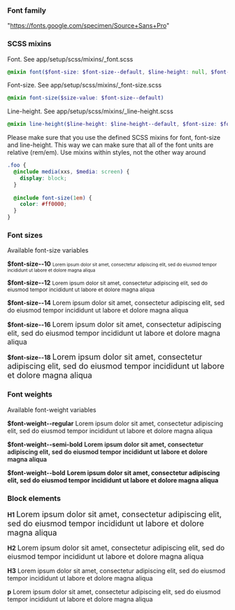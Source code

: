 ### Font family
"https://fonts.google.com/specimen/Source+Sans+Pro"

### SCSS mixins

Font. See app/setup/scss/mixins/_font.scss
```scss
@mixin font($font-size: $font-size--default, $line-height: null, $font-weight: null)
```

Font-size. See app/setup/scss/mixins/_font-size.scss
```scss
@mixin font-size($size-value: $font-size--default)
```

Line-height. See app/setup/scss/mixins/_line-height.scss
```scss
@mixin line-height($line-height: $line-height--default, $font-size: $font-size--default)
```

Please make sure that you use the defined SCSS mixins for font, font-size and line-height.  This way we can make sure that all of the font units are relative (rem/em). Use mixins within styles, not the other way around

```scss
.foo {
  @include media(xxs, $media: screen) {
    display: block;
  }
  
  @include font-size(1em) {
    color: #ff0000;
  }
}
```

### Font sizes
Available font-size variables

**$font-size--10** <html><span style="font-size:10px;">Lorem ipsum dolor sit amet, consectetur adipiscing elit, sed do eiusmod tempor incididunt ut labore et dolore magna aliqua</span></html>

**$font-size--12** <html><span style="font-size:12px;">Lorem ipsum dolor sit amet, consectetur adipiscing elit, sed do eiusmod tempor incididunt ut labore et dolore magna aliqua</span></html>

**$font-size--14** <html><span style="font-size:14px;">Lorem ipsum dolor sit amet, consectetur adipiscing elit, sed do eiusmod tempor incididunt ut labore et dolore magna aliqua</span></html>

**$font-size--16** <html><span style="font-size:16px;">Lorem ipsum dolor sit amet, consectetur adipiscing elit, sed do eiusmod tempor incididunt ut labore et dolore magna aliqua</span></html>

**$font-size--18** <html><span style="font-size:18px;">Lorem ipsum dolor sit amet, consectetur adipiscing elit, sed do eiusmod tempor incididunt ut labore et dolore magna aliqua</span></html>

### Font weights
Available font-weight variables

**$font-weight--regular** <html><span style="font-weight: 400;">Lorem ipsum dolor sit amet, consectetur adipiscing elit, sed do eiusmod tempor incididunt ut labore et dolore magna aliqua</span></html>

**$font-weight--semi-bold** <html><span style="font-weight: 600;">Lorem ipsum dolor sit amet, consectetur adipiscing elit, sed do eiusmod tempor incididunt ut labore et dolore magna aliqua</span></html>

**$font-weight--bold** <html><span style="font-weight: 700;">Lorem ipsum dolor sit amet, consectetur adipiscing elit, sed do eiusmod tempor incididunt ut labore et dolore magna aliqua</span></html>

### Block elements

**H1** <html><span style="font-size: 18px;">Lorem ipsum dolor sit amet, consectetur adipiscing elit, sed do eiusmod tempor incididunt ut labore et dolore magna aliqua</span></html>

**H2** <html><span style="font-size: 16px;">Lorem ipsum dolor sit amet, consectetur adipiscing elit, sed do eiusmod tempor incididunt ut labore et dolore magna aliqua</span></html>

**H3** <html><span style="font-size: 14px;">Lorem ipsum dolor sit amet, consectetur adipiscing elit, sed do eiusmod tempor incididunt ut labore et dolore magna aliqua</span></html>

**p** <html><span style="font-size: 14px;">Lorem ipsum dolor sit amet, consectetur adipiscing elit, sed do eiusmod tempor incididunt ut labore et dolore magna aliqua</span></html>


